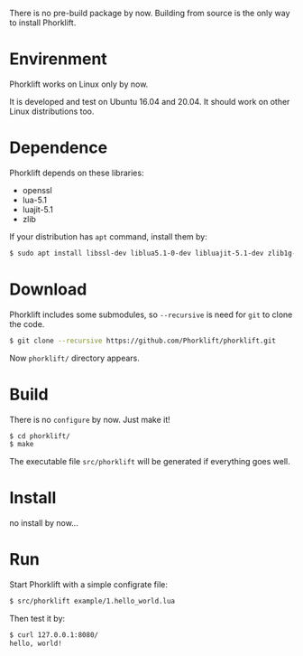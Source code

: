 There is no pre-build package by now. Building from source is the only way to install Phorklift.

# Envirenment

Phorklift works on Linux only by now.

It is developed and test on Ubuntu 16.04 and 20.04.
It should work on other Linux distributions too.

# Dependence

Phorklift depends on these libraries:

- openssl
- lua-5.1
- luajit-5.1
- zlib

If your distribution has `apt` command, install them by:

  ```bash
  $ sudo apt install libssl-dev liblua5.1-0-dev libluajit-5.1-dev zlib1g-dev
  ```

# Download

Phorklift includes some submodules, so `--recursive` is need for `git` to clone the code.

  ```bash
  $ git clone --recursive https://github.com/Phorklift/phorklift.git
  ```

Now `phorklift/` directory appears.


# Build

There is no `configure` by now. Just make it!

  ```bash
  $ cd phorklift/
  $ make
  ```

The executable file `src/phorklift` will be generated if everything goes well.


# Install

no install by now...


# Run

Start Phorklift with a simple configrate file:

  ```bash
  $ src/phorklift example/1.hello_world.lua
  ```

Then test it by:

  ```bash
  $ curl 127.0.0.1:8080/
  hello, world!
  ```
